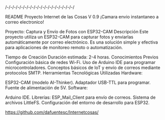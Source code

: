 /-/-/-/-/-/-/-/-/-/-/-/-/-/-/-/-/-/-/-/

README Proyecto Internet de las Cosas V 0.9
¡Camara envio instantaneo a correo electronico!

Proyecto: Captura y Envío de Fotos con ESP32-CAM
Descripción
Este proyecto utiliza un ESP32-CAM para capturar fotos y enviarlas automáticamente por correo electrónico. Es una solución simple y efectiva para aplicaciones de monitoreo remoto o automatización.

Tiempo de Creación
Duración estimada: 2-4 horas.
Conocimientos Previos
Configuración básica de redes Wi-Fi.
Uso de Arduino IDE para programar microcontroladores.
Conceptos básicos de IoT y envío de correos mediante protocolos SMTP.
Herramientas Tecnológicas Utilizadas
Hardware:

ESP32-CAM (modelo AI-Thinker).
Adaptador USB-TTL para programar.
Fuente de alimentación de 5V.
Software:

Arduino IDE.
Librerías:
ESP_Mail_Client para envío de correos.
Sistema de archivos LittleFS.
Configuración del entorno de desarrollo para ESP32.

https://github.com/dafuentesc/Internetcosas/
